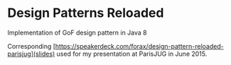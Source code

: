 # Design Patterns Reloaded
Implementation of GoF design pattern in Java 8

Corresponding [https://speakerdeck.com/forax/design-pattern-reloaded-parisjug](slides) used for my presentation at ParisJUG in June 2015.

